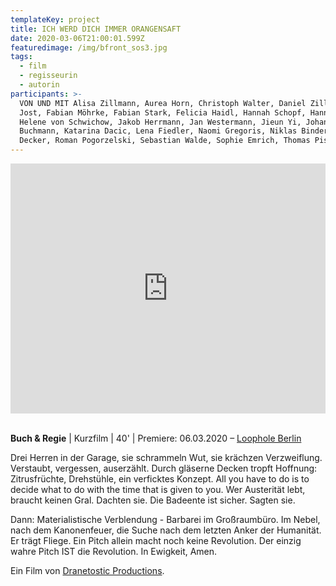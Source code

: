 ```yaml
---
templateKey: project
title: ICH WERD DICH IMMER ORANGENSAFT
date: 2020-03-06T21:00:01.599Z
featuredimage: /img/bfront_sos3.jpg
tags:
  - film
  - regisseurin
  - autorin
participants: >-
  VON UND MIT Alisa Zillmann, Aurea Horn, Christoph Walter, Daniel Zillmann, Eva
  Jost, Fabian Möhrke, Fabian Stark, Felicia Haidl, Hannah Schopf, Hannah Wolf,
  Helene von Schwichow, Jakob Herrmann, Jan Westermann, Jieun Yi, Johannes
  Buchmann, Katarina Dacic, Lena Fiedler, Naomi Gregoris, Niklas Binder, Nora
  Decker, Roman Pogorzelski, Sebastian Walde, Sophie Emrich, Thomas Pischke
---
```

<iframe width="100%" height="400" src="https://www.youtube.com/embed/sLF2ct0X__4" frameborder="0" allow="accelerometer; autoplay; encrypted-media; gyroscope; picture-in-picture" allowfullscreen></iframe>

\
**Buch & Regie** | Kurzfilm | 40' | Premiere: 06.03.2020 – [Loophole Berlin](https://www.facebook.com/events/709341739579703/)

Drei Herren in der Garage, sie schrammeln Wut, sie krächzen Verzweiflung. Verstaubt, vergessen, auserzählt. Durch gläserne Decken tropft Hoffnung: Zitrusfrüchte, Drehstühle, ein verficktes Konzept. All you have to do is to decide what to do with the time that is given to you. Wer Austerität lebt, braucht keinen Gral. Dachten sie. Die Badeente ist sicher. Sagten sie. 

Dann: Materialistische Verblendung - Barbarei im Großraumbüro. Im Nebel, nach dem Kanonenfeuer, die Suche nach dem letzten Anker der Humanität. Er trägt Fliege. Ein Pitch allein macht noch keine Revolution. Der einzig wahre Pitch IST die Revolution. In Ewigkeit, Amen.

Ein Film von [Dranetostic Productions](https://www.facebook.com/dranetostic/).
